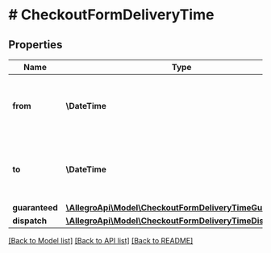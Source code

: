 # # CheckoutFormDeliveryTime

## Properties

Name | Type | Description | Notes
------------ | ------------- | ------------- | -------------
**from** | **\DateTime** | ISO date when the earliest delivery attempt can take place. | [optional]
**to** | **\DateTime** | ISO date when the latest delivery attempt can take place. | [optional]
**guaranteed** | [**\AllegroApi\Model\CheckoutFormDeliveryTimeGuaranteed**](CheckoutFormDeliveryTimeGuaranteed.md) |  | [optional]
**dispatch** | [**\AllegroApi\Model\CheckoutFormDeliveryTimeDispatch**](CheckoutFormDeliveryTimeDispatch.md) |  | [optional]

[[Back to Model list]](../../README.md#models) [[Back to API list]](../../README.md#endpoints) [[Back to README]](../../README.md)
